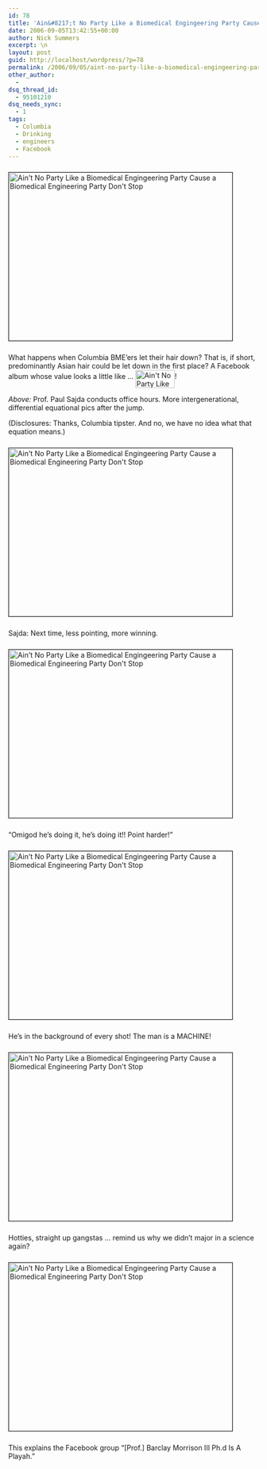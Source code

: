```yaml
---
id: 78
title: 'Ain&#8217;t No Party Like a Biomedical Engingeering Party Cause a Biomedical Engineering Party Don&#8217;t Stop'
date: 2006-09-05T13:42:55+00:00
author: Nick Summers
excerpt: \n
layout: post
guid: http://localhost/wordpress/?p=78
permalink: /2006/09/05/aint-no-party-like-a-biomedical-engingeering-party-cause-a-biomedical-engineering-party-dont-stop/
other_author:
  - 
dsq_thread_id:
  - 95101210
dsq_needs_sync:
  - 1
tags:
  - Columbia
  - Drinking
  - engineers
  - Facebook
---
```

<img width="450" vspace="10" height="338" border="1" src="http://www.ivygateblog.com/wp-content/uploads/2006/09/columbiabme1.jpg" alt="Ain't No Party Like a Biomedical Engingeering Party Cause a Biomedical Engineering Party Don't Stop" />

What happens when Columbia BME&#8217;ers let their hair down? That is, if short, predominantly Asian hair could be let down in the first place? A Facebook album whose value looks a little like &#8230; <img width="79" height="36" border="0" align="middle" src="http://www.ivygateblog.com/wp-content/uploads/2006/09/equation.gif" alt="Ain't No Party Like a Biomedical Engingeering Party Cause a Biomedical Engineering Party Don't Stop" />!

_Above:_ Prof. Paul Sajda conducts office hours. More intergenerational, differential equational pics after the jump.

(Disclosures: Thanks, Columbia tipster. And no, we have no idea what that equation means.)

<!--more-->

<img width="450" vspace="10" height="338" border="1" src="http://www.ivygateblog.com/wp-content/uploads/2006/09/columbiabme2.jpg" alt="Ain't No Party Like a Biomedical Engingeering Party Cause a Biomedical Engineering Party Don't Stop" />
  
Sajda: Next time, less pointing, more winning.

<img width="450" vspace="10" height="338" border="1" src="http://www.ivygateblog.com/wp-content/uploads/2006/09/columbiabme3.jpg" alt="Ain't No Party Like a Biomedical Engingeering Party Cause a Biomedical Engineering Party Don't Stop" />
  
&#8220;Omigod he&#8217;s doing it, he&#8217;s doing it!! Point harder!&#8221;

<img width="450" vspace="10" height="338" border="1" src="http://www.ivygateblog.com/wp-content/uploads/2006/09/columbiabme4.jpg" alt="Ain't No Party Like a Biomedical Engingeering Party Cause a Biomedical Engineering Party Don't Stop" />
  
He&#8217;s in the background of every shot! The man is a MACHINE!

<img width="450" vspace="10" height="338" border="1" src="http://www.ivygateblog.com/wp-content/uploads/2006/09/columbiabme5.jpg" alt="Ain't No Party Like a Biomedical Engingeering Party Cause a Biomedical Engineering Party Don't Stop" />
  
Hotties, straight up gangstas &#8230; remind us why we didn&#8217;t major in a science again?

<img width="450" vspace="10" height="338" border="1" src="http://www.ivygateblog.com/wp-content/uploads/2006/09/columbiabme6.jpg" alt="Ain't No Party Like a Biomedical Engingeering Party Cause a Biomedical Engineering Party Don't Stop" />
  
This explains the Facebook group &#8220;[Prof.] Barclay Morrison III Ph.d Is A Playah.&#8221;